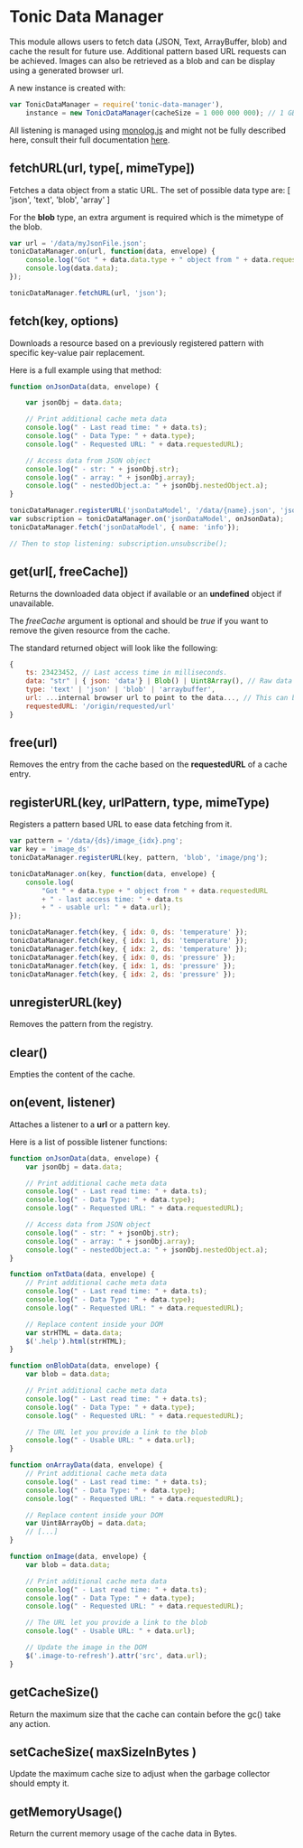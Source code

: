 # Tonic Data Manager #

This module allows users to fetch data (JSON, Text, ArrayBuffer, blob) and
cache the result for future use. Additional pattern based URL requests can
be achieved. Images can also be retrieved as a blob and can be display using
a generated browser url.

A new instance is created with:

```javascript
var TonicDataManager = require('tonic-data-manager'),
    instance = new TonicDataManager(cacheSize = 1 000 000 000); // 1 GB by default
```

All listening is managed using [monolog.js](https://www.npmjs.com/package/monologue.js)
and might not be fully described here, consult their full documentation
[here](https://www.npmjs.com/package/monologue.js).

## fetchURL(url, type[, mimeType])

Fetches a data object from a static URL. The set of possible
data type are: [ 'json', 'text', 'blob', 'array' ]

For the **blob** type, an extra argument is required which is the mimetype of
the blob.

```javascript
var url = '/data/myJsonFile.json';
tonicDataManager.on(url, function(data, envelope) {
    console.log("Got " + data.data.type + " object from " + data.requestedURL + " - last access time: " + data.ts);
    console.log(data.data);
});

tonicDataManager.fetchURL(url, 'json');
```

## fetch(key, options)

Downloads a resource based on a previously registered pattern
with specific key-value pair replacement.

Here is a full example using that method:

```js
function onJsonData(data, envelope) {

    var jsonObj = data.data;

    // Print additional cache meta data
    console.log(" - Last read time: " + data.ts);
    console.log(" - Data Type: " + data.type);
    console.log(" - Requested URL: " + data.requestedURL);

    // Access data from JSON object
    console.log(" - str: " + jsonObj.str);
    console.log(" - array: " + jsonObj.array);
    console.log(" - nestedObject.a: " + jsonObj.nestedObject.a);
}

tonicDataManager.registerURL('jsonDataModel', '/data/{name}.json', 'json');
var subscription = tonicDataManager.on('jsonDataModel', onJsonData);
tonicDataManager.fetch('jsonDataModel', { name: 'info'});

// Then to stop listening: subscription.unsubscribe();
```

## get(url[, freeCache])

Returns the downloaded data object if available or an **undefined**
object if unavailable.

The _freeCache_ argument is optional and should be *true* if you want to remove
the given resource from the cache.

The standard returned object will look like the following:

```js
{
    ts: 23423452, // Last access time in milliseconds.
    data: "str" | { json: 'data'} | Blob() | Uint8Array(), // Raw data depending of the fetch data type.
    type: 'text' | 'json' | 'blob' | 'arraybuffer',
    url: ...internal browser url to point to the data..., // This can be use to render images
    requestedURL: '/origin/requested/url'
}
```

## free(url)

Removes the entry from the cache based on the **requestedURL** of a cache entry.

## registerURL(key, urlPattern, type, mimeType)

Registers a pattern based URL to ease data fetching from it.

```js
var pattern = '/data/{ds}/image_{idx}.png';
var key = 'image_ds'
tonicDataManager.registerURL(key, pattern, 'blob', 'image/png');

tonicDataManager.on(key, function(data, envelope) {
    console.log(
        "Got " + data.type + " object from " + data.requestedURL
        + " - last access time: " + data.ts
        + " - usable url: " + data.url);
});

tonicDataManager.fetch(key, { idx: 0, ds: 'temperature' });
tonicDataManager.fetch(key, { idx: 1, ds: 'temperature' });
tonicDataManager.fetch(key, { idx: 2, ds: 'temperature' });
tonicDataManager.fetch(key, { idx: 0, ds: 'pressure' });
tonicDataManager.fetch(key, { idx: 1, ds: 'pressure' });
tonicDataManager.fetch(key, { idx: 2, ds: 'pressure' });
```

## unregisterURL(key)

Removes the pattern from the registry.

## clear()

Empties the content of the cache.

## on(event, listener)

Attaches a listener to a **url** or a pattern key.

Here is a list of possible listener functions:

```js
function onJsonData(data, envelope) {
    var jsonObj = data.data;

    // Print additional cache meta data
    console.log(" - Last read time: " + data.ts);
    console.log(" - Data Type: " + data.type);
    console.log(" - Requested URL: " + data.requestedURL);

    // Access data from JSON object
    console.log(" - str: " + jsonObj.str);
    console.log(" - array: " + jsonObj.array);
    console.log(" - nestedObject.a: " + jsonObj.nestedObject.a);
}

function onTxtData(data, envelope) {
    // Print additional cache meta data
    console.log(" - Last read time: " + data.ts);
    console.log(" - Data Type: " + data.type);
    console.log(" - Requested URL: " + data.requestedURL);

    // Replace content inside your DOM
    var strHTML = data.data;
    $('.help').html(strHTML);
}

function onBlobData(data, envelope) {
    var blob = data.data;

    // Print additional cache meta data
    console.log(" - Last read time: " + data.ts);
    console.log(" - Data Type: " + data.type);
    console.log(" - Requested URL: " + data.requestedURL);

    // The URL let you provide a link to the blob
    console.log(" - Usable URL: " + data.url);
}

function onArrayData(data, envelope) {
    // Print additional cache meta data
    console.log(" - Last read time: " + data.ts);
    console.log(" - Data Type: " + data.type);
    console.log(" - Requested URL: " + data.requestedURL);

    // Replace content inside your DOM
    var Uint8ArrayObj = data.data;
    // [...]
}

function onImage(data, envelope) {
    var blob = data.data;

    // Print additional cache meta data
    console.log(" - Last read time: " + data.ts);
    console.log(" - Data Type: " + data.type);
    console.log(" - Requested URL: " + data.requestedURL);

    // The URL let you provide a link to the blob
    console.log(" - Usable URL: " + data.url);

    // Update the image in the DOM
    $('.image-to-refresh').attr('src', data.url);
}
```

## getCacheSize()

Return the maximum size that the cache can contain before the gc() take any action.

## setCacheSize( maxSizeInBytes )

Update the maximum cache size to adjust when the garbage collector should empty it.

## getMemoryUsage()

Return the current memory usage of the cache data in Bytes.
